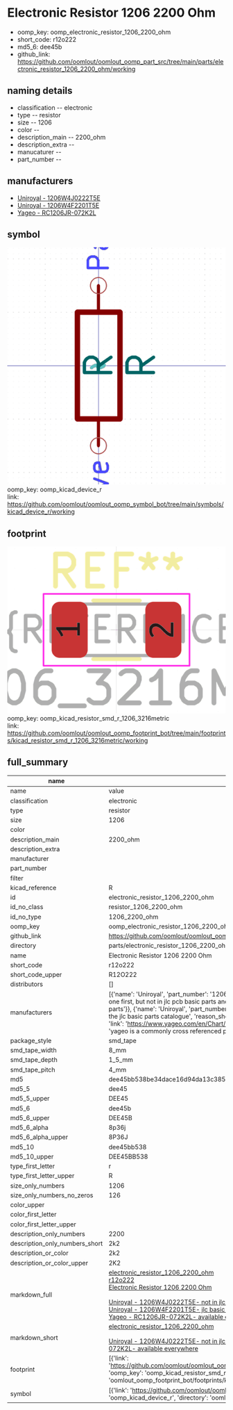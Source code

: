 # Electronic Resistor 1206 2200 Ohm

  
* oomp_key: oomp_electronic_resistor_1206_2200_ohm 
* short_code: r12o222
* md5_6: dee45b  
* github_link: https://github.com/oomlout/oomlout_oomp_part_src/tree/main/parts/electronic_resistor_1206_2200_ohm/working  
## naming details
* classification -- electronic
* type -- resistor
* size -- 1206
* color -- 
* description_main -- 2200_ohm
* description_extra -- 
* manucaturer -- 
* part_number -- 


## manufacturers
* [Uniroyal - 1206W4J0222T5E]()  
* [Uniroyal - 1206W4F2201T5E]()  
* [Yageo - RC1206JR-072K2L](https://www.yageo.com/en/Chart/Download/pdf/RC1206JR-072K2L)  

## symbol

![](symbol/0/working/working_600.png)  
oomp_key: oomp_kicad_device_r  
link: https://github.com/oomlout/oomlout_oomp_symbol_bot/tree/main/symbols/kicad_device_r/working  

## footprint

![](footprint/0/working/working_600.png)  
oomp_key: oomp_kicad_resistor_smd_r_1206_3216metric  
link: https://github.com/oomlout/oomlout_oomp_footprint_bot/tree/main/footprints/kicad_resistor_smd_r_1206_3216metric/working  

## full_summary
| name | value | 
| --- | --- | 
| name | value | 
| classification | electronic | 
| type | resistor | 
| size | 1206 | 
| color |  | 
| description_main | 2200_ohm | 
| description_extra |  | 
| manufacturer |  | 
| part_number |  | 
| filter |  | 
| kicad_reference | R | 
| id | electronic_resistor_1206_2200_ohm | 
| id_no_class | resistor_1206_2200_ohm | 
| id_no_type | 1206_2200_ohm | 
| oomp_key | oomp_electronic_resistor_1206_2200_ohm | 
| github_link | https://github.com/oomlout/oomlout_oomp_part_src/tree/main/parts/electronic_resistor_1206_2200_ohm/working | 
| directory | parts/electronic_resistor_1206_2200_ohm | 
| name | Electronic Resistor 1206 2200 Ohm | 
| short_code | r12o222 | 
| short_code_upper | R12O222 | 
| distributors | [] | 
| manufacturers | [{'name': 'Uniroyal', 'part_number': '1206W4J0222T5E', 'link': '', 'id': 'manufacturer_uniroyal', 'note': {'reason': 'did this one first, but not in jlc pcb basic parts and 1 percent are and they are the same price', 'reason_short': 'not in jlc basic parts'}}, {'name': 'Uniroyal', 'part_number': '1206W4F2201T5E', 'link': '', 'id': 'manufacturer_uniroyal', 'note': {'reason': 'in the jlc basic parts catalogue', 'reason_short': 'jlc basic part'}}, {'name': 'Yageo', 'part_number': 'RC1206JR-072K2L', 'link': 'https://www.yageo.com/en/Chart/Download/pdf/RC1206JR-072K2L', 'id': 'manufacturer_yageo', 'note': {'reason': 'yageo is a commonly cross referenced part number', 'reason_short': 'available everywhere'}}] | 
| package_style | smd_tape | 
| smd_tape_width | 8_mm | 
| smd_tape_depth | 1_5_mm | 
| smd_tape_pitch | 4_mm | 
| md5 | dee45bb538be34dace16d94da13c3851 | 
| md5_5 | dee45 | 
| md5_5_upper | DEE45 | 
| md5_6 | dee45b | 
| md5_6_upper | DEE45B | 
| md5_6_alpha | 8p36j | 
| md5_6_alpha_upper | 8P36J | 
| md5_10 | dee45bb538 | 
| md5_10_upper | DEE45BB538 | 
| type_first_letter | r | 
| type_first_letter_upper | R | 
| size_only_numbers | 1206 | 
| size_only_numbers_no_zeros | 126 | 
| color_upper |  | 
| color_first_letter |  | 
| color_first_letter_upper |  | 
| description_only_numbers | 2200 | 
| description_only_numbers_short | 2k2 | 
| description_or_color | 2k2 | 
| description_or_color_upper | 2K2 | 
| markdown_full | [electronic_resistor_1206_2200_ohm](https://github.com/oomlout/oomlout_oomp_part_src/tree/main/parts/electronic_resistor_1206_2200_ohm/working)<br>[r12o222](https://github.com/oomlout/oomlout_oomp_part_src/tree/main/parts/electronic_resistor_1206_2200_ohm/working)<br>[Electronic Resistor 1206 2200 Ohm](https://github.com/oomlout/oomlout_oomp_part_src/tree/main/parts/electronic_resistor_1206_2200_ohm/working)<br><br>[Uniroyal - 1206W4J0222T5E- not in jlc basic parts]() [(L)  ](https://www.lcsc.com/search?q=1206W4J0222T5E)[(D)  ](https://www.digikey.com/en/products?keywords=1206W4J0222T5E)[(M)  ](https://www.mouser.com/Search/Refine?Keyword=1206W4J0222T5E)[(N)  ](https://www.newark.com/search?st=1206W4J0222T5E)[(SZ)  ](https://so.szlcsc.com/global.html?k=1206W4J0222T5E)<br>[Uniroyal - 1206W4F2201T5E- jlc basic part]() [(L)  ](https://www.lcsc.com/search?q=1206W4F2201T5E)[(D)  ](https://www.digikey.com/en/products?keywords=1206W4F2201T5E)[(M)  ](https://www.mouser.com/Search/Refine?Keyword=1206W4F2201T5E)[(N)  ](https://www.newark.com/search?st=1206W4F2201T5E)[(SZ)  ](https://so.szlcsc.com/global.html?k=1206W4F2201T5E)<br>[Yageo - RC1206JR-072K2L- available everywhere](https://www.yageo.com/en/Chart/Download/pdf/RC1206JR-072K2L) [(L)  ](https://www.lcsc.com/search?q=RC1206JR-072K2L)[(D)  ](https://www.digikey.com/en/products?keywords=RC1206JR-072K2L)[(M)  ](https://www.mouser.com/Search/Refine?Keyword=RC1206JR-072K2L)[(N)  ](https://www.newark.com/search?st=RC1206JR-072K2L)[(SZ)  ](https://so.szlcsc.com/global.html?k=RC1206JR-072K2L)<br> | 
| markdown_short | [electronic_resistor_1206_2200_ohm](https://github.com/oomlout/oomlout_oomp_part_src/tree/main/parts/electronic_resistor_1206_2200_ohm/working)<br><br>[Uniroyal - 1206W4J0222T5E- not in jlc basic parts]()[Uniroyal - 1206W4F2201T5E- jlc basic part]()[Yageo - RC1206JR-072K2L- available everywhere](https://www.yageo.com/en/Chart/Download/pdf/RC1206JR-072K2L) | 
| footprint | [{'link': 'https://github.com/oomlout/oomlout_oomp_footprint_bot/tree/main/foootprntss/kicad_resistor_smd_r_1206_3216metric', 'oomp_key': 'oomp_kicad_resistor_smd_r_1206_3216metric', 'directory': 'oomlout_oomp_footprint_bot/footprints/kicad_resistor_smd_r_1206_3216metric//working/working.kicad_mod'}] | 
| symbol | [{'link': 'https://github.com/oomlout/oomlout_oomp_symbol_bot/tree/main/symbols/kicad_device_r', 'oomp_key': 'oomp_kicad_device_r', 'directory': 'oomlout_oomp_symbol_bot/symbols/kicad_device_r//working/working.kicad_sym'}] | 
